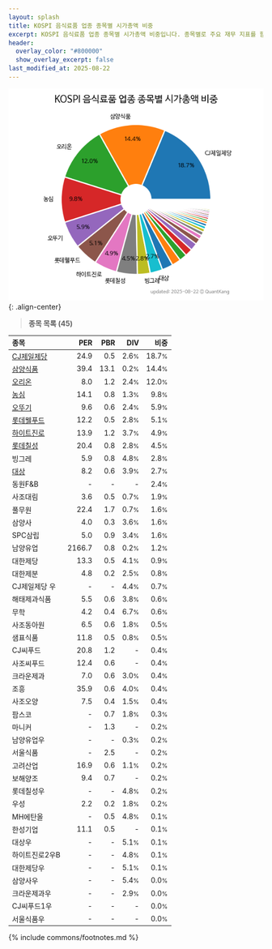 ```yaml
---
layout: splash
title: KOSPI 음식료품 업종 종목별 시가총액 비중
excerpt: KOSPI 음식료품 업종 종목별 시가총액 비중입니다. 종목별로 주요 재무 지표를 함께 표시합니다.
header:
  overlay_color: "#800000"
  show_overlay_excerpt: false
last_modified_at: 2025-08-22
---
```



![KOSPI 음식료품 업종 종목별 시가총액 비중](/stats/sector/images/kospi_업종_음식료품_종목.png){: .align-center}


> **종목 목록 (45)**<a id="list"></a>

| **종목** | **PER** | **PBR** | **DIV** | **비중** |
| :------- | ------: | ------: | ------: | -------: |
| [CJ제일제당](/097950/) | 24.9 | 0.5 | 2.6<small>%</small> | 18.7<small>%</small> |
| [삼양식품](/003230/) | 39.4 | 13.1 | 0.2<small>%</small> | 14.4<small>%</small> |
| [오리온](/271560/) | 8.0 | 1.2 | 2.4<small>%</small> | 12.0<small>%</small> |
| [농심](/004370/) | 14.1 | 0.8 | 1.3<small>%</small> | 9.8<small>%</small> |
| [오뚜기](/007310/) | 9.6 | 0.6 | 2.4<small>%</small> | 5.9<small>%</small> |
| [롯데웰푸드](/280360/) | 12.2 | 0.5 | 2.8<small>%</small> | 5.1<small>%</small> |
| [하이트진로](/000080/) | 13.9 | 1.2 | 3.7<small>%</small> | 4.9<small>%</small> |
| [롯데칠성](/005300/) | 20.4 | 0.8 | 2.8<small>%</small> | 4.5<small>%</small> |
| 빙그레 | 5.9 | 0.8 | 4.8<small>%</small> | 2.8<small>%</small> |
| [대상](/001680/) | 8.2 | 0.6 | 3.9<small>%</small> | 2.7<small>%</small> |
| 동원F&B | - | - | - | 2.4<small>%</small> |
| 사조대림 | 3.6 | 0.5 | 0.7<small>%</small> | 1.9<small>%</small> |
| 풀무원 | 22.4 | 1.7 | 0.7<small>%</small> | 1.6<small>%</small> |
| 삼양사 | 4.0 | 0.3 | 3.6<small>%</small> | 1.6<small>%</small> |
| SPC삼립 | 5.0 | 0.9 | 3.4<small>%</small> | 1.6<small>%</small> |
| 남양유업 | 2166.7 | 0.8 | 0.2<small>%</small> | 1.2<small>%</small> |
| 대한제당 | 13.3 | 0.5 | 4.1<small>%</small> | 0.9<small>%</small> |
| 대한제분 | 4.8 | 0.2 | 2.5<small>%</small> | 0.8<small>%</small> |
| CJ제일제당 우 | - | - | 4.4<small>%</small> | 0.7<small>%</small> |
| 해태제과식품 | 5.5 | 0.6 | 3.8<small>%</small> | 0.6<small>%</small> |
| 무학 | 4.2 | 0.4 | 6.7<small>%</small> | 0.6<small>%</small> |
| 사조동아원 | 6.5 | 0.6 | 1.8<small>%</small> | 0.5<small>%</small> |
| 샘표식품 | 11.8 | 0.5 | 0.8<small>%</small> | 0.5<small>%</small> |
| CJ씨푸드 | 20.8 | 1.2 | - | 0.4<small>%</small> |
| 사조씨푸드 | 12.4 | 0.6 | - | 0.4<small>%</small> |
| 크라운제과 | 7.0 | 0.6 | 3.0<small>%</small> | 0.4<small>%</small> |
| 조흥 | 35.9 | 0.6 | 4.0<small>%</small> | 0.4<small>%</small> |
| 사조오양 | 7.5 | 0.4 | 1.5<small>%</small> | 0.4<small>%</small> |
| 팜스코 | - | 0.7 | 1.8<small>%</small> | 0.3<small>%</small> |
| 마니커 | - | 1.3 | - | 0.2<small>%</small> |
| 남양유업우 | - | - | 0.3<small>%</small> | 0.2<small>%</small> |
| 서울식품 | - | 2.5 | - | 0.2<small>%</small> |
| 고려산업 | 16.9 | 0.6 | 1.1<small>%</small> | 0.2<small>%</small> |
| 보해양조 | 9.4 | 0.7 | - | 0.2<small>%</small> |
| 롯데칠성우 | - | - | 4.8<small>%</small> | 0.2<small>%</small> |
| 우성 | 2.2 | 0.2 | 1.8<small>%</small> | 0.2<small>%</small> |
| MH에탄올 | - | 0.5 | 4.8<small>%</small> | 0.1<small>%</small> |
| 한성기업 | 11.1 | 0.5 | - | 0.1<small>%</small> |
| 대상우 | - | - | 5.1<small>%</small> | 0.1<small>%</small> |
| 하이트진로2우B | - | - | 4.8<small>%</small> | 0.1<small>%</small> |
| 대한제당우 | - | - | 5.1<small>%</small> | 0.1<small>%</small> |
| 삼양사우 | - | - | 5.4<small>%</small> | 0.0<small>%</small> |
| 크라운제과우 | - | - | 2.9<small>%</small> | 0.0<small>%</small> |
| CJ씨푸드1우 | - | - | - | 0.0<small>%</small> |
| 서울식품우 | - | - | - | 0.0<small>%</small> |

{% include commons/footnotes.md %}